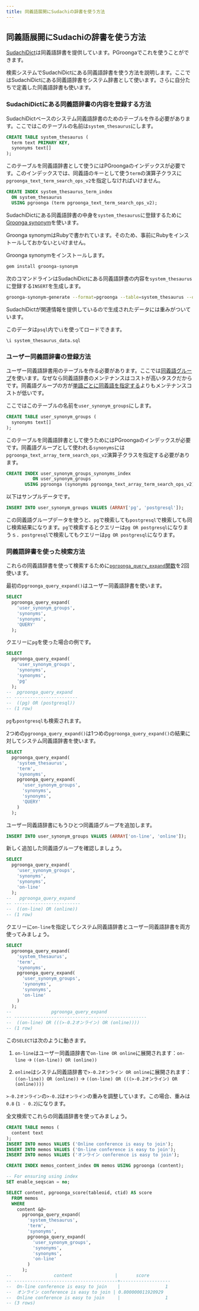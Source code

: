 ```yaml
---
title: 同義語展開にSudachiの辞書を使う方法
---
```


## 同義語展開にSudachiの辞書を使う方法

[SudachiDict][sudachi-dict]は同義語辞書を提供しています。PGroongaでこれを使うことができます。

検索システムでSudachiDictにある同義語辞書を使う方法を説明します。ここではSudachiDictにある同義語辞書をシステム辞書として使います。さらに自分たちで定義した同義語辞書も使います。

### SudachiDictにある同義語辞書の内容を登録する方法

SudachiDictベースのシステム同義語辞書のためのテーブルを作る必要があります。ここではこのテーブルの名前は`system_thesaurus`にします。

```sql
CREATE TABLE system_thesaurus (
  term text PRIMARY KEY,
  synonyms text[]
);
```

このテーブルを同義語辞書として使うにはPGroongaのインデックスが必要です。このインデックスでは、同義語のキーとして使う`term`の演算子クラスに`pgroonga_text_term_search_ops_v2`を指定しなければいけません。


```sql
CREATE INDEX system_thesaurus_term_index
  ON system_thesaurus
  USING pgroonga (term pgroonga_text_term_search_ops_v2);
```

SudachiDictにある同義語辞書の中身を`system_thesaurus`に登録するために[Groonga synonym][groonga-synonym]を使います。

Groonga synonymはRubyで書かれています。そのため、事前にRubyをインストールしておかないといけません。

Groonga synonymをインストールします。

```bash
gem install groonga-synonym
```

次のコマンドラインはSudachiDictにある同義語辞書の内容を`system_thesaurus`に登録する`INSERT`を生成します。

```bash
groonga-synonym-generate --format=pgroonga --table=system_thesaurus --output=system_thesaurus_data.sql
```

SudachiDictが関連情報を提供しているので生成されたデータには重みがついています。 

このデータは`psql`内で`\i`を使ってロードできます。

```text
\i system_thesaurus_data.sql
```

### ユーザー同義語辞書の登録方法

ユーザー同義語辞書用のテーブルを作る必要があります。ここでは[同義語グループ][pgroonga-query-expand-usage-synonym-groups]を使います。なぜなら同義語辞書のメンテナンスはコストが高いタスクだからです。同義語グループの方が[単語ごとに同義語を指定する][pgroonga-query-expand-usage-term-to-synonyms]よりもメンテナンスコストが低いです。

ここではこのテーブルの名前を`user_synonym_groups`にします。

```sql
CREATE TABLE user_synonym_groups (
  synonyms text[]
);
```

このテーブルを同義語辞書として使うためにはPGroongaのインデックスが必要です。同義語グループとして使われる`synonyms`には`pgroonga_text_array_term_search_ops_v2`演算子クラスを指定する必要があります。

```sql
CREATE INDEX user_synonym_groups_synonyms_index
          ON user_synonym_groups
       USING pgroonga (synonyms pgroonga_text_array_term_search_ops_v2);
```

以下はサンプルデータです。

```sql
INSERT INTO user_synonym_groups VALUES (ARRAY['pg', 'postgresql']);
```

この同義語グループデータを使うと、`pg`で検索しても`postgresql`で検索しても同じ検索結果になります。`pg`で検索するとクエリーは`pg OR postgresql`になりまうｓ．`postgresql`で検索してもクエリーは`pg OR postgresql`になります。

### 同義語辞書を使った検索方法

これらの同義語辞書を使って検索するために[`pgroonga_query_expand`関数][pgroonga-query-expand]を2回使います。

最初の`pgroonga_query_expand()`はユーザー同義語辞書を使います。

```sql
SELECT
  pgroonga_query_expand(
    'user_synonym_groups',
    'synonyms',
    'synonyms',
    'QUERY'
  );
```

クエリーに`pg`を使った場合の例です。

```sql
SELECT
  pgroonga_query_expand(
    'user_synonym_groups',
    'synonyms',
    'synonyms',
    'pg'
  );
--  pgroonga_query_expand  
-- ------------------------
--  ((pg) OR (postgresql))
-- (1 row)
```

`pg`も`postgresql`も検索されます。

2つめの`pgroonga_query_expand()`は1つめの`pgroonga_query_expand()`の結果に対してシステム同義語辞書を使います。

```sql
SELECT
  pgroonga_query_expand(
    'system_thesaurus',
    'term',
    'synonyms',
    pgroonga_query_expand(
      'user_synonym_groups',
      'synonyms',
      'synonyms',
      'QUERY'
    )
  );
```

ユーザー同義語辞書にもうひとつ同義語グループを追加します。

```sql
INSERT INTO user_synonym_groups VALUES (ARRAY['on-line', 'online']);
```

新しく追加した同義語グループを確認しましょう。

```sql
SELECT
  pgroonga_query_expand(
    'user_synonym_groups',
    'synonyms',
    'synonyms',
    'on-line'
  );
--   pgroonga_query_expand  
-- -------------------------
--  ((on-line) OR (online))
-- (1 row)
```

クエリーに`on-line`を指定してシステム同義語辞書とユーザー同義語辞書を両方使ってみましょう。

```sql
SELECT
  pgroonga_query_expand(
    'system_thesaurus',
    'term',
    'synonyms',
	pgroonga_query_expand(
      'user_synonym_groups',
      'synonyms',
      'synonyms',
      'on-line'
    )
  );
--               pgroonga_query_expand               
-- --------------------------------------------------
--  ((on-line) OR (((>-0.2オンライン) OR (online))))
-- (1 row)
```

この`SELECT`は次のように動きます。

  1. `on-line`はユーザー同義語辞書で`on-line OR online`に展開されます：`on-line` -> `((on-line)) OR (online))`

  2. `online`はシステム同義語辞書で`>-0.2オンライン OR online`に展開されます：`((on-line)) OR (online))` -> `((on-line) OR (((>-0.2オンライン) OR (online))))`

`>-0.2オンライン`の`>-0.2`は`オンライン`の重みを調整しています。この場合、重みは`0.8` (`1 - 0.2`)になります。

全文検索でこれらの同義語辞書を使ってみましょう。

```sql
CREATE TABLE memos (
  content text
);
INSERT INTO memos VALUES ('Online conference is easy to join');
INSERT INTO memos VALUES ('On-line conference is easy to join');
INSERT INTO memos VALUES ('オンライン conference is easy to join');

CREATE INDEX memos_content_index ON memos USING pgroonga (content);

-- For ensuring using index
SET enable_seqscan = no;

SELECT content, pgroonga_score(tableoid, ctid) AS score
  FROM memos
  WHERE
    content &@~
      pgroonga_query_expand(
        'system_thesaurus',
        'term',
        'synonyms',
        pgroonga_query_expand(
          'user_synonym_groups',
          'synonyms',
          'synonyms',
          'on-line'
        )
      );
--                content                |       score       
-- ---------------------------------------+-------------------
--  On-line conference is easy to join    |                 1
--  オンライン conference is easy to join | 0.800000011920929
--  Online conference is easy to join     |                 1
-- (3 rows)
```

[sudachi-dict]:https://github.com/WorksApplications/SudachiDict

[groonga-synonym]:https://github.com/groonga/groonga-synonym

[pgroonga-query-expand-usage-synonym-groups]:../reference/functions/pgroonga-query-expand.html#usage-synonym-groups

[pgroonga-query-expand-usage-term-to-synonyms]:../reference/functions/pgroonga-query-expand.html#usage-term-to-synonyms

[pgroonga-query-expand]:../reference/functions/pgroonga-query-expand.html
